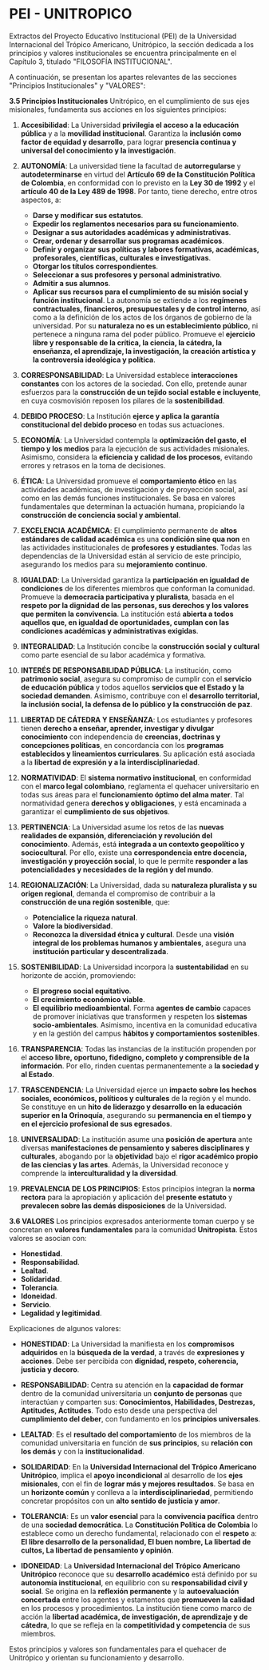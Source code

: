 # PEI  - UNITROPICO

Extractos del Proyecto Educativo Institucional (PEI) de la Universidad Internacional del Trópico Americano, Unitrópico, la sección dedicada a los principios y valores institucionales se encuentra principalmente en el Capítulo 3, titulado "FILOSOFÍA INSTITUCIONAL".

A continuación, se presentan los apartes relevantes de las secciones "Principios Institucionales" y "VALORES":

**3.5 Principios Institucionales**
Unitrópico, en el cumplimiento de sus ejes misionales, fundamenta sus acciones en los siguientes principios:

1.  **Accesibilidad**: La Universidad **privilegia el acceso a la educación pública** y a la **movilidad institucional**. Garantiza la **inclusión como factor de equidad y desarrollo**, para lograr **presencia continua y universal del conocimiento y la investigación**.

2.  **AUTONOMÍA**: La universidad tiene la facultad de **autorregularse** y **autodeterminarse** en virtud del **Artículo 69 de la Constitución Política de Colombia**, en conformidad con lo previsto en la **Ley 30 de 1992** y el **artículo 40 de la Ley 489 de 1998**. Por tanto, tiene derecho, entre otros aspectos, a:
    *   **Darse y modificar sus estatutos**.
    *   **Expedir los reglamentos necesarios para su funcionamiento**.
    *   **Designar a sus autoridades académicas y administrativas**.
    *   **Crear, ordenar y desarrollar sus programas académicos**.
    *   **Definir y organizar sus políticas y labores formativas, académicas, profesorales, científicas, culturales e investigativas**.
    *   **Otorgar los títulos correspondientes**.
    *   **Seleccionar a sus profesores y personal administrativo**.
    *   **Admitir a sus alumnos**.
    *   **Aplicar sus recursos para el cumplimiento de su misión social y función institucional**.
    La autonomía se extiende a los **regímenes contractuales, financieros, presupuestales y de control interno**, así como a la definición de los actos de los órganos de gobierno de la universidad. Por su **naturaleza no es un establecimiento público**, ni pertenece a ninguna rama del poder público. Promueve el **ejercicio libre y responsable de la crítica, la ciencia, la cátedra, la enseñanza, el aprendizaje, la investigación, la creación artística y la controversia ideológica y política**.

3.  **CORRESPONSABILIDAD**: La Universidad establece **interacciones constantes** con los actores de la sociedad. Con ello, pretende aunar esfuerzos para la **construcción de un tejido social estable e incluyente**, en cuya cosmovisión reposen los pilares de la **sostenibilidad**.

4.  **DEBIDO PROCESO**: La Institución **ejerce y aplica la garantía constitucional del debido proceso** en todas sus actuaciones.

5.  **ECONOMÍA**: La Universidad contempla la **optimización del gasto, el tiempo y los medios** para la ejecución de sus actividades misionales. Asimismo, considera la **eficiencia y calidad de los procesos**, evitando errores y retrasos en la toma de decisiones.

6.  **ÉTICA**: La Universidad promueve el **comportamiento ético** en las actividades académicas, de investigación y de proyección social, así como en las demás funciones institucionales. Se basa en valores fundamentales que determinan la actuación humana, propiciando la **construcción de conciencia social y ambiental**.

7.  **EXCELENCIA ACADÉMICA**: El cumplimiento permanente de **altos estándares de calidad académica** es una **condición sine qua non** en las actividades institucionales de **profesores y estudiantes**. Todas las dependencias de la Universidad están al servicio de este principio, asegurando los medios para su **mejoramiento continuo**.

8.  **IGUALDAD**: La Universidad garantiza la **participación en igualdad de condiciones** de los diferentes miembros que conforman la comunidad. Promueve la **democracia participativa y pluralista**, basada en el **respeto por la dignidad de las personas, sus derechos y los valores que permiten la convivencia**. La institución está **abierta a todos aquellos que, en igualdad de oportunidades, cumplan con las condiciones académicas y administrativas exigidas**.

9.  **INTEGRALIDAD**: La Institución concibe la **construcción social y cultural** como parte esencial de su labor académica y formativa.

10. **INTERÉS DE RESPONSABILIDAD PÚBLICA**: La institución, como **patrimonio social**, asegura su compromiso de cumplir con el **servicio de educación pública** y todos aquellos **servicios que el Estado y la sociedad demanden**. Asimismo, contribuye con el **desarrollo territorial, la inclusión social, la defensa de lo público y la construcción de paz**.

11. **LIBERTAD DE CÁTEDRA Y ENSEÑANZA**: Los estudiantes y profesores tienen **derecho a enseñar, aprender, investigar y divulgar conocimiento** con independencia de **creencias, doctrinas y concepciones políticas**, en concordancia con los **programas establecidos y lineamientos curriculares**. Su aplicación está asociada a la **libertad de expresión y a la interdisciplinariedad**.

12. **NORMATIVIDAD**: El **sistema normativo institucional**, en conformidad con el **marco legal colombiano**, reglamenta el quehacer universitario en todas sus áreas para el **funcionamiento óptimo del alma mater**. Tal normatividad genera **derechos y obligaciones**, y está encaminada a garantizar el **cumplimiento de sus objetivos**.

13. **PERTINENCIA**: La Universidad asume los retos de las **nuevas realidades de expansión, diferenciación y revolución del conocimiento**. Además, está **integrada a un contexto geopolítico y sociocultural**. Por ello, existe una **correspondencia entre docencia, investigación y proyección social**, lo que le permite **responder a las potencialidades y necesidades de la región y del mundo**.

14. **REGIONALIZACIÓN**: La Universidad, dada su **naturaleza pluralista y su origen regional**, demanda el compromiso de contribuir a la **construcción de una región sostenible**, que:
    *   **Potencialice la riqueza natural**.
    *   **Valore la biodiversidad**.
    *   **Reconozca la diversidad étnica y cultural**.
    Desde una **visión integral de los problemas humanos y ambientales**, asegura una **institución particular y descentralizada**.

15. **SOSTENIBILIDAD**: La Universidad incorpora la **sustentabilidad** en su horizonte de acción, promoviendo:
    *   **El progreso social equitativo**.
    *   **El crecimiento económico viable**.
    *   **El equilibrio medioambiental**.
    Forma **agentes de cambio** capaces de promover iniciativas que transformen y respeten los **sistemas socio-ambientales**. Asimismo, incentiva en la comunidad educativa y en la gestión del campus **hábitos y comportamientos sostenibles**.

16. **TRANSPARENCIA**: Todas las instancias de la institución propenden por el **acceso libre, oportuno, fidedigno, completo y comprensible de la información**. Por ello, rinden cuentas permanentemente a **la sociedad y al Estado**.

17. **TRASCENDENCIA**: La Universidad ejerce un **impacto sobre los hechos sociales, económicos, políticos y culturales** de la región y el mundo. Se constituye en un **hito de liderazgo y desarrollo en la educación superior en la Orinoquía**, asegurando su **permanencia en el tiempo y en el ejercicio profesional de sus egresados**.

18. **UNIVERSALIDAD**: La institución asume una **posición de apertura** ante diversas **manifestaciones de pensamiento y saberes disciplinares y culturales**, abogando por la **objetividad** bajo el **rigor académico propio de las ciencias y las artes**. Además, la Universidad reconoce y comprende la **interculturalidad y la diversidad**.

19. **PREVALENCIA DE LOS PRINCIPIOS**: Estos principios integran la **norma rectora** para la apropiación y aplicación del **presente estatuto** y **prevalecen sobre las demás disposiciones** de la Universidad.

**3.6 VALORES**
Los principios expresados anteriormente toman cuerpo y se concretan en **valores fundamentales** para la comunidad **Unitropista**. Estos valores se asocian con:
*   **Honestidad**.
*   **Responsabilidad**.
*   **Lealtad**.
*   **Solidaridad**.
*   **Tolerancia**.
*   **Idoneidad**.
*   **Servicio**.
*   **Legalidad y legitimidad**.

Explicaciones de algunos valores:

*   **HONESTIDAD**: La Universidad la manifiesta en los **compromisos adquiridos** en la **búsqueda de la verdad**, a través de **expresiones y acciones**. Debe ser percibida con **dignidad, respeto, coherencia, justicia y decoro**.

*   **RESPONSABILIDAD**: Centra su atención en la **capacidad de formar** dentro de la comunidad universitaria un **conjunto de personas** que interactúan y comparten sus: **Conocimientos, Habilidades, Destrezas, Aptitudes, Actitudes**. Todo esto desde una perspectiva del **cumplimiento del deber**, con fundamento en los **principios universales**.

*   **LEALTAD**: Es el **resultado del comportamiento** de los miembros de la comunidad universitaria en función de **sus principios**, su **relación con los demás** y con la **institucionalidad**.

*   **SOLIDARIDAD**: En la **Universidad Internacional del Trópico Americano Unitrópico**, implica el **apoyo incondicional** al desarrollo de los **ejes misionales**, con el fin de **lograr más y mejores resultados**. Se basa en un **horizonte común** y conlleva a la **interdisciplinariedad**, permitiendo concretar propósitos con un **alto sentido de justicia y amor**.

*   **TOLERANCIA**: Es un **valor esencial** para la **convivencia pacífica** dentro de una **sociedad democrática**. La **Constitución Política de Colombia** lo establece como un derecho fundamental, relacionado con el **respeto** a: **El libre desarrollo de la personalidad, El buen nombre, La libertad de cultos, La libertad de pensamiento y opinión**.

*   **IDONEIDAD**: La **Universidad Internacional del Trópico Americano Unitrópico** reconoce que su **desarrollo académico** está definido por su **autonomía institucional**, en equilibrio con su **responsabilidad civil y social**. Se origina en la **reflexión permanente** y la **autoevaluación concertada** entre los agentes y estamentos que **promueven la calidad** en los procesos y procedimientos. La institución tiene como marco de acción la **libertad académica, de investigación, de aprendizaje y de cátedra**, lo que se refleja en la **competitividad y competencia** de sus miembros.

Estos principios y valores son fundamentales para el quehacer de Unitrópico y orientan su funcionamiento y desarrollo.
